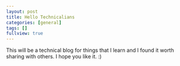 ```yaml
---
layout: post
title: Hello Technicalians 
categories: [general]
tags: []
fullview: true
---
```


This will be a technical blog for things that I learn and I found it worth sharing with others. I hope you like it. :)